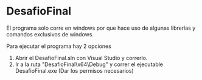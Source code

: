 # DesafioFinal
El programa solo corre en windows por que hace uso de algunas librerías y comandos exclusivos de windows.

Para ejecutar el programa hay 2 opciones
1. Abrir el DesafioFinal.sln con Visual Studio y correrlo.
2. Ir a la ruta "DesafioFinal\x64\Debug" y correr el ejecutable DesafioFinal.exe (Dar los permisos necesarios)